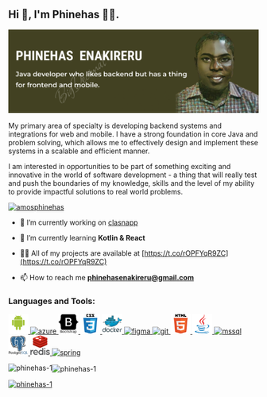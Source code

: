 <h2>Hi 👋, I'm Phinehas 👨‍💻.</h2>
<p></p>

![alt text](https://github.com/Phinehas-1/Phinehas-1/blob/blob/socials%20header%20%232.png)

<p>My primary area of specialty is developing backend systems and integrations for web and mobile. I have a strong foundation in core Java and problem solving, which allows me to effectively design and implement these systems in a scalable and efficient manner.</p>

<p>I am interested in opportunities to be part of something exciting and innovative in the world of software development - a thing that will really test and push the boundaries of my knowledge, skills and the level of my ability to provide impactful solutions to real world problems.</p>






<p align="left"> <a href="https://twitter.com/amosphinehas" target="blank"><img src="https://img.shields.io/twitter/follow/amosphinehas?logo=twitter&style=for-the-badge" alt="amosphinehas" /></a> </p>

- 🔭 I’m currently working on [clasnapp](https://github.com/Phinehas-1/clasnap-backend.git)

- 🌱 I’m currently learning **Kotlin & React**

- 👨‍💻 All of my projects are available at [https://t.co/rOPFYqR9ZC](https://t.co/rOPFYqR9ZC)

- 📫 How to reach me **phinehasenakireru@gmail.com**


<h3 align="left">Languages and Tools:</h3>
<p align="left"> <a href="https://developer.android.com" target="_blank" rel="noreferrer"> <img src="https://raw.githubusercontent.com/devicons/devicon/master/icons/android/android-original-wordmark.svg" alt="android" width="40" height="40"/> </a> <a href="https://azure.microsoft.com/en-in/" target="_blank" rel="noreferrer"> <img src="https://www.vectorlogo.zone/logos/microsoft_azure/microsoft_azure-icon.svg" alt="azure" width="40" height="40"/> </a> <a href="https://getbootstrap.com" target="_blank" rel="noreferrer"> <img src="https://raw.githubusercontent.com/devicons/devicon/master/icons/bootstrap/bootstrap-plain-wordmark.svg" alt="bootstrap" width="40" height="40"/> </a> <a href="https://www.w3schools.com/css/" target="_blank" rel="noreferrer"> <img src="https://raw.githubusercontent.com/devicons/devicon/master/icons/css3/css3-original-wordmark.svg" alt="css3" width="40" height="40"/> </a> <a href="https://www.docker.com/" target="_blank" rel="noreferrer"> <img src="https://raw.githubusercontent.com/devicons/devicon/master/icons/docker/docker-original-wordmark.svg" alt="docker" width="40" height="40"/> </a> <a href="https://www.figma.com/" target="_blank" rel="noreferrer"> <img src="https://www.vectorlogo.zone/logos/figma/figma-icon.svg" alt="figma" width="40" height="40"/> </a> <a href="https://git-scm.com/" target="_blank" rel="noreferrer"> <img src="https://www.vectorlogo.zone/logos/git-scm/git-scm-icon.svg" alt="git" width="40" height="40"/> </a> <a href="https://www.w3.org/html/" target="_blank" rel="noreferrer"> <img src="https://raw.githubusercontent.com/devicons/devicon/master/icons/html5/html5-original-wordmark.svg" alt="html5" width="40" height="40"/> </a> <a href="https://www.java.com" target="_blank" rel="noreferrer"> <img src="https://raw.githubusercontent.com/devicons/devicon/master/icons/java/java-original.svg" alt="java" width="40" height="40"/> </a> <a href="https://www.microsoft.com/en-us/sql-server" target="_blank" rel="noreferrer"> <img src="https://www.svgrepo.com/show/303229/microsoft-sql-server-logo.svg" alt="mssql" width="40" height="40"/> </a> <a href="https://www.postgresql.org" target="_blank" rel="noreferrer"> <img src="https://raw.githubusercontent.com/devicons/devicon/master/icons/postgresql/postgresql-original-wordmark.svg" alt="postgresql" width="40" height="40"/> </a> <a href="https://redis.io" target="_blank" rel="noreferrer"> <img src="https://raw.githubusercontent.com/devicons/devicon/master/icons/redis/redis-original-wordmark.svg" alt="redis" width="40" height="40"/> </a> <a href="https://spring.io/" target="_blank" rel="noreferrer"> <img src="https://www.vectorlogo.zone/logos/springio/springio-icon.svg" alt="spring" width="40" height="40"/> </a> </p>


<p><img align="left" src="https://github-readme-stats.vercel.app/api/top-langs?username=phinehas-1&show_icons=true&locale=en&layout=compact" alt="phinehas-1" /></p>

<p><img align="center" src="https://github-readme-streak-stats.herokuapp.com/?user=phinehas-1&" alt="phinehas-1" /></p>

<p align="left"> <a href="https://github.com/ryo-ma/github-profile-trophy"><img src="https://github-profile-trophy.vercel.app/?username=phinehas-1" alt="phinehas-1" /></a> </p>


